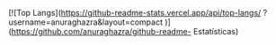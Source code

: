 
[![Top Langs](https://github-readme-stats.vercel.app/api/top-langs/ ?username=anuraghazra&layout=compact )](https://github.com/anuraghazra/github-readme- Estatísticas)
